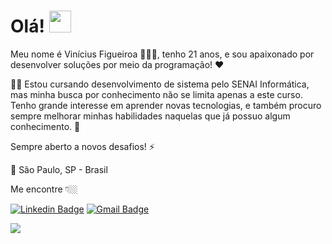 # Olá! <img src="https://raw.githubusercontent.com/kaueMarques/kaueMarques/master/hi.gif" width="35px">

Meu nome é Vinícius Figueiroa 🙋🏻‍♂️, tenho 21 anos, e sou apaixonado por desenvolver soluções por meio da programação! ❤️

🐱‍💻 Estou cursando desenvolvimento de sistema pelo SENAI Informática, mas minha busca por conhecimento não se limita apenas a este curso. Tenho grande interesse em aprender novas tecnologias, e também procuro sempre melhorar minhas habilidades naquelas que já possuo algum conhecimento. 🚀

Sempre aberto a novos desafios! ⚡

📍 São Paulo, SP - Brasil

Me encontre 👇🏼

[![Linkedin Badge](https://img.shields.io/badge/-LinkedIn-blue?style=flat-square&logo=Linkedin&logoColor=white&link=https://www.linkedin.com/in/viniciusssfigueiroa/)](https://www.linkedin.com/in/viniciusssfigueiroa/) 
[![Gmail Badge](https://img.shields.io/badge/-Gmail-efefef?style=flat-square&logo=Gmail&logoColor=red&link=mailto:vinissfigueiroa@gmail.com)](mailto:vinissfigueiroa@gmail.com/)

<a href="https://www.linkedin.com/in/viniciusssfigueiroa/" target="_blank">
  <img src="https://img.shields.io/badge/-LinkedIn-blue?style=flat-square&logo=Linkedin&logoColor=white)" />
</a>
<!--
**vinixiii/vinixiii** is a ✨ _special_ ✨ repository because its `README.md` (this file) appears on your GitHub profile.

Here are some ideas to get you started:

- 🔭 I’m currently working on ...
- 🌱 I’m currently learning ...
- 👯 I’m looking to collaborate on ...
- 🤔 I’m looking for help with ...
- 💬 Ask me about ...
- 📫 How to reach me: ...
- 😄 Pronouns: ...
- ⚡ Fun fact: ...
-->
